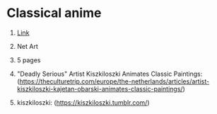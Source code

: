 # Classical anime

1. [Link](https://zlc-long.github.io/Zcll.github.io/Index.html)
2. Net Art
3. 5 pages



1. "Deadly Serious" Artist Kiszkiloszki Animates Classic Paintings: (https://theculturetrip.com/europe/the-netherlands/articles/artist-kiszkiloszki-kajetan-obarski-animates-classic-paintings/)

2. kiszkiloszki: (https://kiszkiloszki.tumblr.com/)


